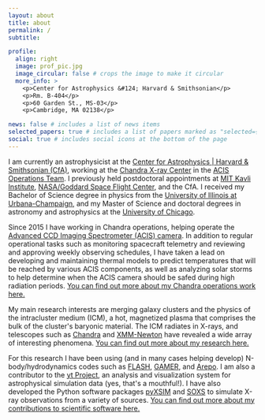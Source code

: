 ```yaml
---
layout: about
title: about
permalink: /
subtitle: 

profile:
  align: right
  image: prof_pic.jpg
  image_circular: false # crops the image to make it circular
  more_info: >
    <p>Center for Astrophysics &#124; Harvard & Smithsonian</p>
    <p>Rm. B-404</p>
    <p>60 Garden St., MS-03</p>
    <p>Cambridge, MA 02138</p>

news: false # includes a list of news items
selected_papers: true # includes a list of papers marked as "selected={true}"
social: true # includes social icons at the bottom of the page
---
```


I am currently an astrophysicist at the [Center for Astrophysics &#124; Harvard & Smithsonian (CfA)](https://www.cfa.harvard.edu), working at the [Chandra X-ray Center](https://cxc.cfa.harvard.edu) in the [ACIS Operations Team](https://cxc.cfa.harvard.edu/acis). I previously held postdoctoral appointments at [MIT Kavli Institute](https://www.space.mit.edu), [NASA/Goddard Space Flight Center](https://www.nasa.gov/goddard/), and the CfA. I received my Bachelor of Science degree in physics from the [University of Illinois at Urbana-Champaign](https://illinois.edu), and my Master of Science and doctoral degrees in astronomy and astrophysics at the [University of Chicago](https://www.uchicago.edu/).

Since 2015 I have working in Chandra operations, helping operate the [Advanced CCD Imaging Spectrometer (ACIS) camera](https://cxc.cfa.harvard.edu/acis). In addition to regular operational tasks such as monitoring spacecraft telemetry and reviewing and approving weekly observing schedules, I have taken a lead on developing and maintaining thermal models to predict temperatures that will be reached by various ACIS components, as well as analyzing solar storms to help determine when the ACIS camera should be safed during high radiation periods. [You can find out more about my Chandra operations work here.](/projects/#operations)

My main research interests are merging galaxy clusters and the physics of the intracluster medium (ICM), a hot, magnetized plasma that comprises the bulk of the cluster's baryonic material. The ICM radiates in X-rays, and telescopes such as [Chandra](https://cxc.cfa.harvard.edu) and [XMM-Newton](https://www.cosmos.esa.int/web/xmm-newton) have revealed a wide array of interesting phenomena. [You can find out more about my research here.](/projects/#research)

For this research I have been using (and in many cases helping develop) N-body/hydrodynamics codes such as [FLASH](https://flash.rochester.edu), [GAMER](https://github.com/gamer-project/gamer), and [Arepo](https://arepo-code.org). I am also a contributor to the [yt Project](https://yt-project.org), an analysis and visualization system for astrophysical simulation data (yes, that's a mouthful!). I have also developed the Python software packages [pyXSIM](https://hea-www.cfa.harvard.edu/~jzuhone/pyxsim) and [SOXS](https://hea-www.cfa.harvard.edu/soxs) to simulate X-ray observations from a variety of sources. [You can find out more about my contributions to scientific software here.](/software/)

